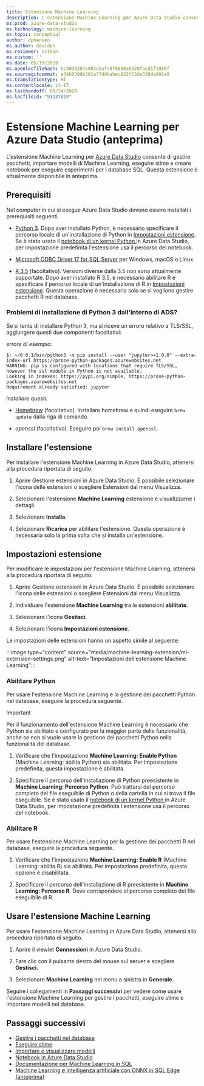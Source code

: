 ```yaml
---
title: Estensione Machine Learning
description: L'estensione Machine Learning per Azure Data Studio consente di gestire pacchetti, importare modelli di Machine Learning, eseguire stime e creare notebook per eseguire esperimenti per i database SQL.
ms.prod: azure-data-studio
ms.technology: machine-learning
ms.topic: conceptual
author: dphansen
ms.author: davidph
ms.reviewer: sstein
ms.custom: ''
ms.date: 05/19/2020
ms.openlocfilehash: bc3039207e083d2afc8f0850a6328facd1f1916f
ms.sourcegitcommit: e3460309b301a77d0babec032f53de330da001a9
ms.translationtype: HT
ms.contentlocale: it-IT
ms.lasthandoff: 09/24/2020
ms.locfileid: "91137019"
---
```

# <a name="machine-learning-extension-for-azure-data-studio-preview"></a>Estensione Machine Learning per Azure Data Studio (anteprima)

L'estensione Machine Learning per [Azure Data Studio](../what-is.md) consente di gestire pacchetti, importare modelli di Machine Learning, eseguire stime e creare notebook per eseguire esperimenti per i database SQL. Questa estensione è attualmente disponibile in anteprima.

## <a name="prerequisites"></a>Prerequisiti

Nel computer in cui si esegue Azure Data Studio devono essere installati i prerequisiti seguenti.

- [Python 3](https://www.python.org/downloads/). Dopo aver installato Python, è necessario specificare il percorso locale di un'installazione di Python in [Impostazioni estensione](#settings). Se è stato usato il [notebook di un kernel Python ](../notebooks-tutorial-python-kernel.md) in Azure Data Studio, per impostazione predefinita l'estensione usa il percorso del notebook.

- [Microsoft ODBC Driver 17 for SQL Server](../../connect/odbc/download-odbc-driver-for-sql-server.md) per Windows, macOS o Linux.

- [R 3.5](https://www.r-project.org/) (facoltativo). Versioni diverse dalla 3.5 non sono attualmente supportate. Dopo aver installato R 3.5, è necessario abilitare R e specificare il percorso locale di un'installazione di R in [Impostazioni estensione](#settings). Questa operazione è necessaria solo se si vogliono gestire pacchetti R nel database.

### <a name="trouble-installing-python-3-from-within-ads"></a>Problemi di installazione di Python 3 dall'interno di ADS?

Se si tenta di installare Python 3, ma si riceve un errore relativo a TLS/SSL, aggiungere questi due componenti facoltativi:

_errore di esempio:_
```
$: ~/0.0.1/bin/python3 -m pip install --user "jupyter>=1.0.0" --extra-index-url https://prose-python-packages.azurewebsites.net
WARNING: pip is configured with locations that require TLS/SSL, however the ssl module in Python is not available.
Looking in indexes: https://pypi.org/simple, https://prose-python-packages.azurewebsites.net
Requirement already satisfied: jupyter
```

_installare questi:_

- [Homebrew](https://brew.sh) (facoltativo). Installare homebrew e quindi eseguire `brew update` dalla riga di comando.

- *openssl* (facoltativo). Eseguire poi `brew install openssl`.

## <a name="install-the-extension"></a>Installare l'estensione

Per installare l'estensione Machine Learning in Azure Data Studio, attenersi alla procedura riportata di seguito.

1. Aprire Gestione estensioni in Azure Data Studio. È possibile selezionare l'icona delle estensioni o scegliere Estensioni dal menu Visualizza.

1. Selezionare l'estensione **Machine Learning** estensione e visualizzarne i dettagli.

1. Selezionare **Installa**.

1. Selezionare **Ricarica** per abilitare l'estensione. Questa operazione è necessaria solo la prima volta che si installa un'estensione.

<a name="settings"></a>

## <a name="extension-settings"></a>Impostazioni estensione

Per modificare le impostazioni per l'estensione Machine Learning, attenersi alla procedura riportata di seguito.

1. Aprire Gestione estensioni in Azure Data Studio. È possibile selezionare l'icona delle estensioni o scegliere Estensioni dal menu Visualizza.

1. Individuare l'estensione **Machine Learning** tra le estensioni **abilitate**.

1. Selezionare l'icona **Gestisci**.

1. Selezionare l'icona **Impostazioni estensione**.

Le impostazioni delle estensioni hanno un aspetto simile al seguente:

:::image type="content" source="media/machine-learning-extension/ml-extension-settings.png" alt-text="Impostazioni dell'estensione Machine Learning":::

### <a name="enable-python"></a>Abilitare Python

Per usare l'estensione Machine Learning e la gestione dei pacchetti Python nel database, eseguire la procedura seguente.

> [!IMPORTANT]
> Per il funzionamento dell'estensione Machine Learning è necessario che Python sia abilitato e configurato per la maggior parte delle funzionalità, anche se non si vuole usare la gestione dei pacchetti Python nella funzionalità del database.

1. Verificare che l'impostazione **Machine Learning: Enable Python** (Machine Learning: abilita Python) sia abilitata. Per impostazione predefinita, questa impostazione è abilitata.

1. Specificare il percorso dell'installazione di Python preesistente in **Machine Learning: Percorso Python**. Può trattarsi del percorso completo del file eseguibile di Python o della cartella in cui si trova il file eseguibile. Se è stato usato il [notebook di un kernel Python ](../notebooks-tutorial-python-kernel.md) in Azure Data Studio, per impostazione predefinita l'estensione usa il percorso del notebook.

### <a name="enable-r"></a>Abilitare R

Per usare l'estensione Machine Learning per la gestione dei pacchetti R nel database, eseguire la procedura seguente.

1. Verificare che l'impostazione **Machine Learning: Enable R** (Machine Learning: abilita R) sia abilitata. Per impostazione predefinita, questa opzione è disabilitata.

1. Specificare il percorso dell'installazione di R preesistente in **Machine Learning: Percorso R**. Deve corrispondere al percorso completo del file eseguibile di R. 

## <a name="use-the-machine-learning-extension"></a>Usare l'estensione Machine Learning

Per usare l'estensione Machine Learning in Azure Data Studio, attenersi alla procedura riportata di seguito.

1. Aprire il viewlet **Connessioni** in Azure Data Studio.

1. Fare clic con il pulsante destro del mouse sul server e scegliere **Gestisci**.

1. Selezionare **Machine Learning** nel menu a sinistra in **Generale**.

Seguire i collegamenti in **Passaggi successivi** per vedere come usare l'estensione Machine Learning per gestire i pacchetti, eseguire stime e importare modelli nel database.

## <a name="next-steps"></a>Passaggi successivi

- [Gestire i pacchetti nel database](machine-learning-extension-manage-packages.md)
- [Eseguire stime](machine-learning-extension-predictions.md)
- [Importare o visualizzare modelli](machine-learning-extension-import-view-models.md)
- [Notebook in Azure Data Studio](../notebooks-guidance.md)
- [Documentazione per Machine Learning in SQL](../../machine-learning/index.yml)
- [Machine Learning e intelligenza artificiale con ONNX in SQL Edge (anteprima)](/azure/azure-sql-edge/onnx-overview)